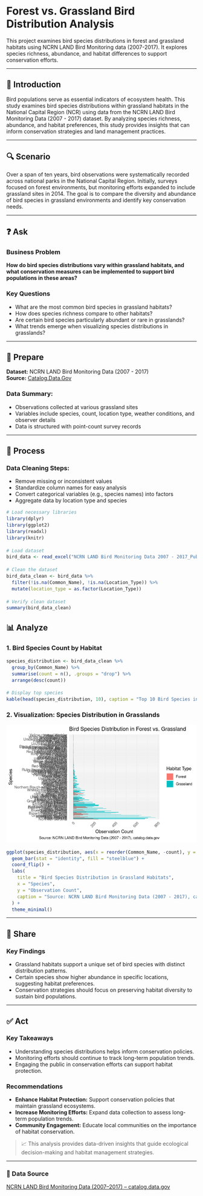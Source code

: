 # Forest vs. Grassland Bird Distribution Analysis

This project examines bird species distributions in forest and grassland habitats using NCRN LAND Bird Monitoring data (2007-2017). It explores species richness, abundance, and habitat differences to support conservation efforts.

---

## 📌 Introduction

Bird populations serve as essential indicators of ecosystem health. This study examines bird species distributions within grassland habitats in the National Capital Region (NCR) using data from the NCRN LAND Bird Monitoring Data (2007 - 2017) dataset. By analyzing species richness, abundance, and habitat preferences, this study provides insights that can inform conservation strategies and land management practices.

---

## 🔍 Scenario

Over a span of ten years, bird observations were systematically recorded across national parks in the National Capital Region. Initially, surveys focused on forest environments, but monitoring efforts expanded to include grassland sites in 2014. The goal is to compare the diversity and abundance of bird species in grassland environments and identify key conservation needs.

---

## ❓ Ask

### Business Problem

**How do bird species distributions vary within grassland habitats, and what conservation measures can be implemented to support bird populations in these areas?**

### Key Questions
- What are the most common bird species in grassland habitats?
- How does species richness compare to other habitats?
- Are certain bird species particularly abundant or rare in grasslands?
- What trends emerge when visualizing species distributions in grasslands?

---

## 📂 Prepare

**Dataset:** NCRN LAND Bird Monitoring Data (2007 - 2017)  
**Source:** [Catalog.Data.Gov](https://catalog.data.gov/)

### Data Summary:
- Observations collected at various grassland sites
- Variables include species, count, location type, weather conditions, and observer details
- Data is structured with point-count survey records

---

## 🧹 Process

### Data Cleaning Steps:
- Remove missing or inconsistent values
- Standardize column names for easy analysis
- Convert categorical variables (e.g., species names) into factors
- Aggregate data by location type and species

```r
# Load necessary libraries
library(dplyr)
library(ggplot2)
library(readxl)
library(knitr)

# Load dataset
bird_data <- read_excel("NCRN LAND Bird Monitoring Data 2007 - 2017_Public.xlsx")

# Clean the dataset
bird_data_clean <- bird_data %>%
  filter(!is.na(Common_Name), !is.na(Location_Type)) %>%
  mutate(location_type = as.factor(Location_Type))

# Verify clean dataset
summary(bird_data_clean)


```

## 📊 Analyze

### 1. Bird Species Count by Habitat

```r
species_distribution <- bird_data_clean %>%
  group_by(Common_Name) %>%
  summarise(count = n(), .groups = "drop") %>%
  arrange(desc(count))

# Display top species
kable(head(species_distribution, 10), caption = "Top 10 Bird Species in Grassland Habitats")
```

### 2. Visualization: Species Distribution in Grasslands
![Species Distribution bar chart](https://raw.githubusercontent.com/ssagastume11/forest-vs-grassland-analysis/refs/heads/main/Species%20distribution%20bar.png)
```r
ggplot(species_distribution, aes(x = reorder(Common_Name, -count), y = count)) +
  geom_bar(stat = "identity", fill = "steelblue") +
  coord_flip() +
  labs(
    title = "Bird Species Distribution in Grassland Habitats",
    x = "Species",
    y = "Observation Count",
    caption = "Source: NCRN LAND Bird Monitoring Data (2007 - 2017), catalog.data.gov"
  ) +
  theme_minimal()
```

---

## 📢 Share

### Key Findings
- Grassland habitats support a unique set of bird species with distinct distribution patterns.
- Certain species show higher abundance in specific locations, suggesting habitat preferences.
- Conservation strategies should focus on preserving habitat diversity to sustain bird populations.

---

## ✅ Act

### Key Takeaways
- Understanding species distributions helps inform conservation policies.
- Monitoring efforts should continue to track long-term population trends.
- Engaging the public in conservation efforts can support habitat protection.

### Recommendations
- **Enhance Habitat Protection:** Support conservation policies that maintain grassland ecosystems.
- **Increase Monitoring Efforts:** Expand data collection to assess long-term population trends.
- **Community Engagement:** Educate local communities on the importance of habitat conservation.

> 📈 This analysis provides data-driven insights that guide ecological decision-making and habitat management strategies.

---

### 🔗 Data Source
[NCRN LAND Bird Monitoring Data (2007–2017) – catalog.data.gov](https://catalog.data.gov/)
